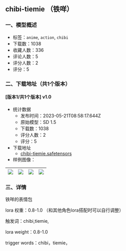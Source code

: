 ## chibi-tiemie （铁咩）
### 一、模型概述

- 标签：`anime`, `action`, `chibi`
- 下载数：1038
- 收藏人数：336
- 评论人数：5
- 评分人数：2
- 评分：5

### 二、下载地址（共1个版本）

#### [版本1/共1个版本] v1.0

- 统计数据
  - 发布时间：2023-05-21T08:58:17.644Z
  - 原始模型：SD 1.5
  - 下载数：1038
  - 评分人数：2
  - 评分：5
- 下载地址
  - [chibi-tiemie.safetensors](https://civitai.com/api/download/models/76616)
- 样例图像：

| <img src="https://image.civitai.com/xG1nkqKTMzGDvpLrqFT7WA/2071c172-7a83-4456-a1c9-bc5a26536afa/width=450/858658.jpeg" /> | <img src="https://image.civitai.com/xG1nkqKTMzGDvpLrqFT7WA/83871bbe-b692-476e-9598-4df622f2acb5/width=450/858664.jpeg" /> | <img src="https://image.civitai.com/xG1nkqKTMzGDvpLrqFT7WA/e0fab41f-aeb8-4055-a1d3-8434b4abb55a/width=450/858662.jpeg" /> | <img src="https://image.civitai.com/xG1nkqKTMzGDvpLrqFT7WA/5adb20b9-c7f7-4b11-9727-98506d694932/width=450/858663.jpeg" /> |
| ---- | ---- | ---- | ---- |


### 三、详情
<p>铁咩的表情包</p><p>lora 权重：0.8-1.0 （和其他角色lora搭配时可以自行调整）</p><p>触发词：chibi,tiemie,</p><p>lora weight：0.8-1.0</p><p>trigger words：chibi，tiemie，</p><p></p><p></p>